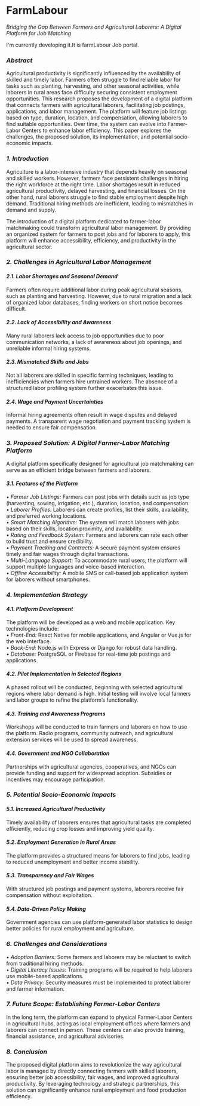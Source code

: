 # FarmLabour
 *Bridging the Gap Between Farmers and Agricultural Laborers: A Digital Platform for Job Matching*  

I'm currently developing it.It is farmLabour Job portal.
### *Abstract*  
Agricultural productivity is significantly influenced by the availability of skilled and timely labor. Farmers often struggle to find reliable labor for tasks such as planting, harvesting, and other seasonal activities, while laborers in rural areas face difficulty securing consistent employment opportunities. This research proposes the development of a digital platform that connects farmers with agricultural laborers, facilitating job postings, applications, and labor management. The platform will feature job listings based on type, duration, location, and compensation, allowing laborers to find suitable opportunities. Over time, the system can evolve into Farmer-Labor Centers to enhance labor efficiency. This paper explores the challenges, the proposed solution, its implementation, and potential socio-economic impacts.  

### *1. Introduction*  
Agriculture is a labor-intensive industry that depends heavily on seasonal and skilled workers. However, farmers face persistent challenges in hiring the right workforce at the right time. Labor shortages result in reduced agricultural productivity, delayed harvesting, and financial losses. On the other hand, rural laborers struggle to find stable employment despite high demand. Traditional hiring methods are inefficient, leading to mismatches in demand and supply.  

The introduction of a digital platform dedicated to farmer-labor matchmaking could transform agricultural labor management. By providing an organized system for farmers to post jobs and for laborers to apply, this platform will enhance accessibility, efficiency, and productivity in the agricultural sector.  

### *2. Challenges in Agricultural Labor Management*  
#### *2.1. Labor Shortages and Seasonal Demand*  
Farmers often require additional labor during peak agricultural seasons, such as planting and harvesting. However, due to rural migration and a lack of organized labor databases, finding workers on short notice becomes difficult.  

#### *2.2. Lack of Accessibility and Awareness*  
Many rural laborers lack access to job opportunities due to poor communication networks, a lack of awareness about job openings, and unreliable informal hiring systems.  

#### *2.3. Mismatched Skills and Jobs*  
Not all laborers are skilled in specific farming techniques, leading to inefficiencies when farmers hire untrained workers. The absence of a structured labor profiling system further exacerbates this issue.  

#### *2.4. Wage and Payment Uncertainties*  
Informal hiring agreements often result in wage disputes and delayed payments. A transparent wage negotiation and payment tracking system is needed to ensure fair compensation.  

### *3. Proposed Solution: A Digital Farmer-Labor Matching Platform*  
A digital platform specifically designed for agricultural job matchmaking can serve as an efficient bridge between farmers and laborers.  

#### *3.1. Features of the Platform*  
•⁠  ⁠*Farmer Job Listings:* Farmers can post jobs with details such as job type (harvesting, sowing, irrigation, etc.), duration, location, and compensation.  
•⁠  ⁠*Laborer Profiles:* Laborers can create profiles, list their skills, availability, and preferred working locations.  
•⁠  ⁠*Smart Matching Algorithm:* The system will match laborers with jobs based on their skills, location proximity, and availability.  
•⁠  ⁠*Rating and Feedback System:* Farmers and laborers can rate each other to build trust and ensure credibility.  
•⁠  ⁠*Payment Tracking and Contracts:* A secure payment system ensures timely and fair wages through digital transactions.  
•⁠  ⁠*Multi-Language Support:* To accommodate rural users, the platform will support multiple languages and voice-based interaction.  
•⁠  ⁠*Offline Accessibility:* A mobile SMS or call-based job application system for laborers without smartphones.  

### *4. Implementation Strategy*  
#### *4.1. Platform Development*  
The platform will be developed as a web and mobile application. Key technologies include:  
•⁠  ⁠*Front-End:* React Native for mobile applications, and Angular or Vue.js for the web interface.  
•⁠  ⁠*Back-End:* Node.js with Express or Django for robust data handling.  
•⁠  ⁠*Database:* PostgreSQL or Firebase for real-time job postings and applications.  


#### *4.2. Pilot Implementation in Selected Regions*  
A phased rollout will be conducted, beginning with selected agricultural regions where labor demand is high. Initial testing will involve local farmers and labor groups to refine the platform’s functionality.  

#### *4.3. Training and Awareness Programs*  
Workshops will be conducted to train farmers and laborers on how to use the platform. Radio programs, community outreach, and agricultural extension services will be used to spread awareness.  

#### *4.4. Government and NGO Collaboration*  
Partnerships with agricultural agencies, cooperatives, and NGOs can provide funding and support for widespread adoption. Subsidies or incentives may encourage participation.  

### *5. Potential Socio-Economic Impacts*  
#### *5.1. Increased Agricultural Productivity*  
Timely availability of laborers ensures that agricultural tasks are completed efficiently, reducing crop losses and improving yield quality.  

#### *5.2. Employment Generation in Rural Areas*  
The platform provides a structured means for laborers to find jobs, leading to reduced unemployment and better income stability.  

#### *5.3. Transparency and Fair Wages*  
With structured job postings and payment systems, laborers receive fair compensation without exploitation.  

#### *5.4. Data-Driven Policy Making*  
Government agencies can use platform-generated labor statistics to design better policies for rural employment and agriculture.  

### *6. Challenges and Considerations*  
•⁠  ⁠*Adoption Barriers:* Some farmers and laborers may be reluctant to switch from traditional hiring methods.  
•⁠  ⁠*Digital Literacy Issues:* Training programs will be required to help laborers use mobile-based applications.  
•⁠  ⁠*Data Privacy:* Security measures must be implemented to protect laborer and farmer information.  

### *7. Future Scope: Establishing Farmer-Labor Centers*  
In the long term, the platform can expand to physical Farmer-Labor Centers in agricultural hubs, acting as local employment offices where farmers and laborers can connect in person. These centers can also provide training, financial assistance, and agricultural advisories.  

### *8. Conclusion*  
The proposed digital platform aims to revolutionize the way agricultural labor is managed by directly connecting farmers with skilled laborers, ensuring better job accessibility, fair wages, and improved agricultural productivity. By leveraging technology and strategic partnerships, this solution can significantly enhance rural employment and food production efficiency.  

